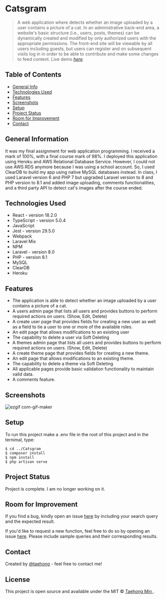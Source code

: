# Catsgram
> A web application where detects whether an image uploaded by a user contains a picture of a cat. In an administrative back-end area, a website's basic structure (i.e., users, posts, themes) can be dynamically created and modified by only authorized users with the appropriate permissions. The front-end site will be viewable by all users including guests, but users can register and on subsequent visits log in in order to be able to contribute and make some changes to feed content.
> Live demo [_here_](https://catsgram.herokuapp.com). <!-- If you have the project hosted somewhere, include the link here. -->

## Table of Contents
* [General Info](#general-information)
* [Technologies Used](#technologies-used)
* [Features](#features)
* [Screenshots](#screenshots)
* [Setup](#setup)
* [Project Status](#project-status)
* [Room for Improvement](#room-for-improvement)
* [Contact](#contact)
<!-- * [License](#license) -->


## General Information
It was my final assignment for web application programming. I received a mark of 100%, with a final course mark of 98%.
I deployed this application using Heroku and AWS Relational Database Service. However, I could not use AWS RDS anymore because I was using a school account. So, I used ClearDB to build my app using native MySQL databases instead. In class, I used Laravel version 6 and PHP 7 but upgraded Laravel version to 8 and PHP version to 8.1 and added image uploading, comments functionalities, and a third party API to detect cat's images after the course ended.

## Technologies Used
- React - version 18.2.0
- TypeScript - version 5.0.4
- JavaScript
- Jest - version 29.5.0
- Webpack
- Laravel Mix
- NPM
- Laravel - version 8.0
- PHP - version 8.1
- MySQL
- ClearDB
- Heroku


## Features
- The application is able to detect whether an image uploaded by a user contains a picture of a cat.
- A users admin page that lists all users and provides buttons to perform required actions on users. (Show, Edit, Delete)
- A create user page that provides fields for creating a new user as well as a field to tie a user to one or more of the available roles.
- An edit page that allows modifications to an existing user
- The capability to delete a user via Soft Deleting
-	A themes admin page that lists all users and provides buttons to perform required actions on users. (Show, Edit, Delete)
-	A create theme page that provides fields for creating a new theme.
-	An edit page that allows modifications to an existing theme.
-	The capability to delete a theme via Soft Deleting
-	All applicable pages provide basic validation functionality to maintain valid data.
- A comments feature.

## Screenshots
![ezgif com-gif-maker](https://user-images.githubusercontent.com/71358207/179369973-c1790385-1140-4577-8aba-4c041aa0ed54.gif)

## Setup
To run this project make a .env file in the root of this project and in the ternimal, type:
```
$ cd ../Catsgram
$ composer install
$ npm install
$ php artisan serve
```

## Project Status
Project is complete. I am no longer working on it.

## Room for Improvement
If you find a bug, kindly open an issue [here](https://github.com/DevTaehong/Catsgram/issues/new) by including your search query and the expected result.

If you'd like to request a new function, feel free to do so by opening an issue [here](https://github.com/DevTaehong/Catsgram/issues/new). Please include sample queries and their corresponding results.

## Contact
Created by [@taehong](https://linkedin.com/in/taehong) - feel free to contact me!

## License
This project is open source and available under the MIT © [Taehong Min ](https://github.com/DevTaehong/Catsgram/blob/master/License).

